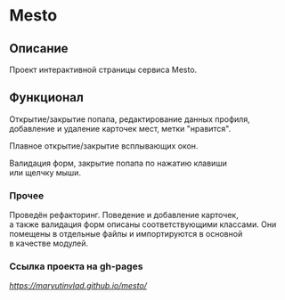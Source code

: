 

# Mesto


## Описание 

  Проект интерактивной страницы сервиса Mesto.

## Функционал

  Открытие/закрытие попапа, редактирование данных профиля,\
  добавление и удаление карточек мест, метки "нравится".
  
  Плавное открытие/закрытие всплывающих окон.
  
  Валидация форм, закрытие попапа по нажатию клавиши\
  или щелчку мыши.
  
### Прочее

   Проведён рефакторинг. Поведение и добавление карточек,\
   а также валидация форм описаны соответствующими классами.
   Они помещены в отдельные файлы и импортируются в основной\
   в качестве модулей.
  
### Ссылка проекта на gh-pages

  _https://maryutinvlad.github.io/mesto/_

